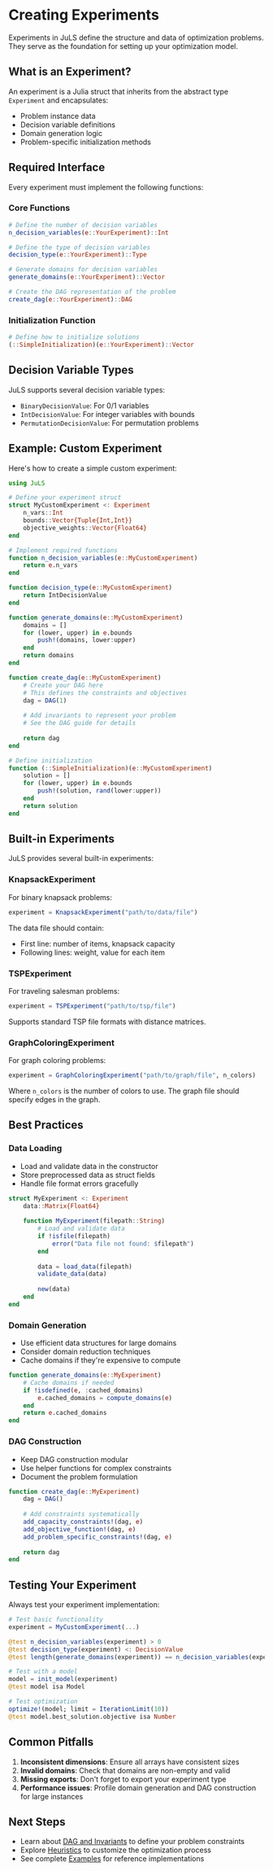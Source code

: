 # Creating Experiments

Experiments in JuLS define the structure and data of optimization problems. They serve as the foundation for setting up your optimization model.

## What is an Experiment?

An experiment is a Julia struct that inherits from the abstract type `Experiment` and encapsulates:

- Problem instance data
- Decision variable definitions
- Domain generation logic
- Problem-specific initialization methods

## Required Interface

Every experiment must implement the following functions:

### Core Functions

```julia
# Define the number of decision variables
n_decision_variables(e::YourExperiment)::Int

# Define the type of decision variables
decision_type(e::YourExperiment)::Type

# Generate domains for decision variables
generate_domains(e::YourExperiment)::Vector

# Create the DAG representation of the problem
create_dag(e::YourExperiment)::DAG
```

### Initialization Function

```julia
# Define how to initialize solutions
(::SimpleInitialization)(e::YourExperiment)::Vector
```

## Decision Variable Types

JuLS supports several decision variable types:

- `BinaryDecisionValue`: For 0/1 variables
- `IntDecisionValue`: For integer variables with bounds
- `PermutationDecisionValue`: For permutation problems

## Example: Custom Experiment

Here's how to create a simple custom experiment:

```julia
using JuLS

# Define your experiment struct
struct MyCustomExperiment <: Experiment
    n_vars::Int
    bounds::Vector{Tuple{Int,Int}}
    objective_weights::Vector{Float64}
end

# Implement required functions
function n_decision_variables(e::MyCustomExperiment)
    return e.n_vars
end

function decision_type(e::MyCustomExperiment)
    return IntDecisionValue
end

function generate_domains(e::MyCustomExperiment)
    domains = []
    for (lower, upper) in e.bounds
        push!(domains, lower:upper)
    end
    return domains
end

function create_dag(e::MyCustomExperiment)
    # Create your DAG here
    # This defines the constraints and objectives
    dag = DAG(1)
    
    # Add invariants to represent your problem
    # See the DAG guide for details
    
    return dag
end

# Define initialization
function (::SimpleInitialization)(e::MyCustomExperiment)
    solution = []
    for (lower, upper) in e.bounds
        push!(solution, rand(lower:upper))
    end
    return solution
end
```

## Built-in Experiments

JuLS provides several built-in experiments:

### KnapsackExperiment

For binary knapsack problems:

```julia
experiment = KnapsackExperiment("path/to/data/file")
```

The data file should contain:
- First line: number of items, knapsack capacity
- Following lines: weight, value for each item

### TSPExperiment

For traveling salesman problems:

```julia
experiment = TSPExperiment("path/to/tsp/file")
```

Supports standard TSP file formats with distance matrices.

### GraphColoringExperiment

For graph coloring problems:

```julia
experiment = GraphColoringExperiment("path/to/graph/file", n_colors)
```

Where `n_colors` is the number of colors to use. The graph file should specify edges in the graph.

## Best Practices

### Data Loading

- Load and validate data in the constructor
- Store preprocessed data as struct fields
- Handle file format errors gracefully

```julia
struct MyExperiment <: Experiment
    data::Matrix{Float64}
    
    function MyExperiment(filepath::String)
        # Load and validate data
        if !isfile(filepath)
            error("Data file not found: $filepath")
        end
        
        data = load_data(filepath)
        validate_data(data)
        
        new(data)
    end
end
```

### Domain Generation

- Use efficient data structures for large domains
- Consider domain reduction techniques
- Cache domains if they're expensive to compute

```julia
function generate_domains(e::MyExperiment)
    # Cache domains if needed
    if !isdefined(e, :cached_domains)
        e.cached_domains = compute_domains(e)
    end
    return e.cached_domains
end
```

### DAG Construction

- Keep DAG construction modular
- Use helper functions for complex constraints
- Document the problem formulation

```julia
function create_dag(e::MyExperiment)
    dag = DAG()
    
    # Add constraints systematically
    add_capacity_constraints!(dag, e)
    add_objective_function!(dag, e)
    add_problem_specific_constraints!(dag, e)
    
    return dag
end
```

## Testing Your Experiment

Always test your experiment implementation:

```julia
# Test basic functionality
experiment = MyCustomExperiment(...)

@test n_decision_variables(experiment) > 0
@test decision_type(experiment) <: DecisionValue
@test length(generate_domains(experiment)) == n_decision_variables(experiment)

# Test with a model
model = init_model(experiment)
@test model isa Model

# Test optimization
optimize!(model; limit = IterationLimit(10))
@test model.best_solution.objective isa Number
```

## Common Pitfalls

1. **Inconsistent dimensions**: Ensure all arrays have consistent sizes
2. **Invalid domains**: Check that domains are non-empty and valid
3. **Missing exports**: Don't forget to export your experiment type
4. **Performance issues**: Profile domain generation and DAG construction for large instances

## Next Steps

- Learn about [DAG and Invariants](dag.md) to define your problem constraints
- Explore [Heuristics](heuristics.md) to customize the optimization process
- See complete [Examples](../examples/knapsack.md) for reference implementations
